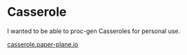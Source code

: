 # Casserole
I wanted to be able to proc-gen Casseroles for personal use.

[casserole.paper-plane.io](http://casserole.paper-plane.io)
